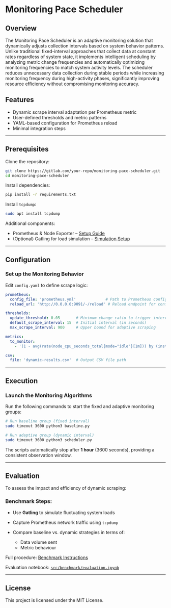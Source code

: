 
# Monitoring Pace Scheduler
## Overview
The Monitoring Pace Scheduler is an adaptive monitoring solution that dynamically adjusts collection intervals based on system behavior patterns. Unlike traditional fixed-interval approaches that collect data at constant rates regardless of system state, it implements intelligent scheduling by analyzing metric change frequencies and automatically optimizing monitoring frequencies to match system activity levels. The scheduler reduces unnecessary data collection during stable periods while increasing monitoring frequency during high-activity phases, significantly improving resource efficiency without compromising monitoring accuracy.



## Features

- Dynamic scrape interval adaptation per Prometheus metric
- User-defined thresholds and metric patterns
- YAML-based configuration for Prometheus reload
- Minimal integration steps
 

---

## Prerequisites

Clone the repository:

```bash
git clone https://gitlab.com/your-repo/monitoring-pace-scheduler.git
cd monitoring-pace-scheduler
```

Install dependencies:

```bash
pip install -r requirements.txt
```

Install `tcpdump`:

```bash
sudo apt install tcpdump
```

Additional components:

*  Prometheus & Node Exporter – [Setup Guide](docs/prometheus_node_exporter.md)
*  (Optional) Gatling for load simulation – [Simulation Setup](docs/gatling_simulation.md)

---

## Configuration

### Set up the Monitoring Behavior

Edit `config.yaml` to define scrape logic:

```yaml
prometheus:
  config_file: 'prometheus.yml'             # Path to Prometheus config
  reload_url: 'http://0.0.0.0:9091/-/reload' # Reload endpoint for config changes

thresholds:
  update_threshold: 0.05       # Minimum change ratio to trigger interval update
  default_scrape_interval: 15  # Initial interval (in seconds)
  max_scrape_interval: 900     # Upper bound for adaptive scraping

metrics:
  to_monitor:
    - '(1 - avg(rate(node_cpu_seconds_total{mode="idle"}[1m])) by (instance)) * 100'  # CPU usage %

csv:
  file: 'dynamic-results.csv'  # Output CSV file path
```

---

## Execution

### Launch the Monitoring Algorithms

Run the following commands to start the fixed and adaptive monitoring groups:

```bash
# Run baseline group (fixed interval)
sudo timeout 3600 python3 baseline.py

# Run adaptive group (dynamic interval)
sudo timeout 3600 python3 scheduler.py
```

 The scripts automatically stop after **1 hour** (3600 seconds), providing a consistent observation window.

---

## Evaluation

To assess the impact and efficiency of dynamic scraping:

### Benchmark Steps:

* Use **Gatling** to simulate fluctuating system loads
* Capture Prometheus network traffic using `tcpdump`
* Compare baseline vs. dynamic strategies in terms of:

  * Data volume sent
  * Metric behaviour



Full procedure: [Benchmark Instructions](docs/benchmark.md)


 Evaluation notebook: [`src/benchmark/evaluation.ipynb`](src/benchmark/evaluation.ipynb)


---

## License

This project is licensed under the MIT License.


